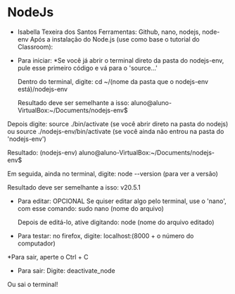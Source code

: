 # NodeJs 
- Isabella Texeira dos Santos
Ferramentas: Github, nano, nodejs, node-env
Após a instalação do Node.js (use como base o tutorial do Classroom):
  
- Para iniciar:
*Se você já abrir o terminal direto da pasta do nodejs-env, pule esse primeiro código e vá para o 'source...'
  
  Dentro do terminal, digite:
cd ~/(nome da pasta que o nodejs-env está)/nodejs-env
  
  Resultado deve ser semelhante a isso:
aluno@aluno-VirtualBox:~/Documents/nodejs-env$
  
 Depois digite:
source ./bin/activate  (se você abrir direto na pasta do nodejs)  ou
source ./nodejs-env/bin/activate  (se você ainda não entrou na pasta do 'nodejs-env')
  
 Resultado:
(nodejs-env) aluno@aluno-VirtualBox:~/Documents/nodejs-env$
  
 Em seguida, ainda no terminal, digite:
node --version (para ver a versão)
  
 Resultado deve ser semelhante a isso:
v20.5.1 
  
- Para editar: OPCIONAL
  Se quiser editar algo pelo terminal, use o 'nano', com esse comando:
 sudo nano (nome do arquivo)
  
  Depois de editá-lo, ative digitando:
node (nome do arquivo editado)
  
- Para testar:
no firefox, digite:
localhost:(8000 + o número do computador)
  
*Para sair, aperte o Ctrl + C
  
- Para sair:
  Digite:
 deactivate_node
  
 Ou sai o terminal!
